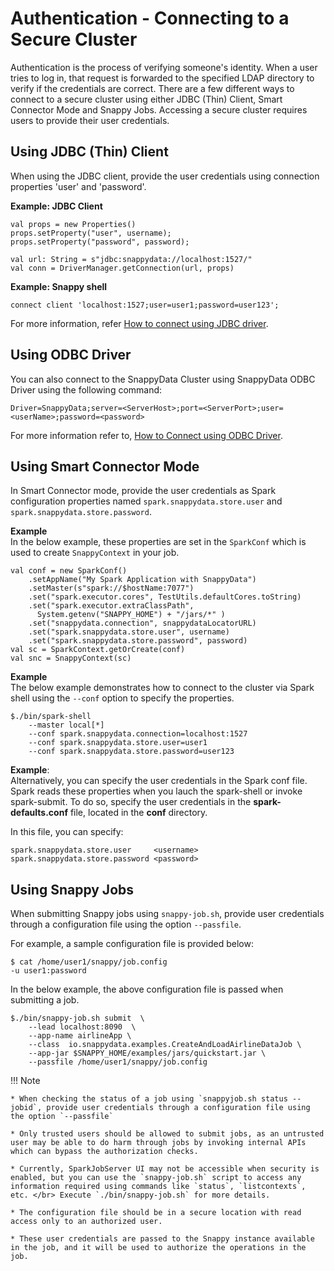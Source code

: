 # Authentication - Connecting to a Secure Cluster


Authentication is the process of verifying someone's identity. When a user tries to log in, that request is forwarded to the specified LDAP directory to verify if the credentials are correct.
There are a few different ways to connect to a secure cluster using either JDBC (Thin) Client, Smart Connector Mode and Snappy Jobs. Accessing a secure cluster requires users to provide their user credentials.

## Using JDBC (Thin) Client

When using the JDBC client, provide the user credentials using connection properties 'user' and 'password'.

**Example: JDBC Client**
```pre
val props = new Properties()
props.setProperty("user", username);
props.setProperty("password", password);

val url: String = s"jdbc:snappydata://localhost:1527/"
val conn = DriverManager.getConnection(url, props)
```

**Example: Snappy shell**

```pre
connect client 'localhost:1527;user=user1;password=user123';
```
For more information, refer [How to connect using JDBC driver](../howto/connect_using_jdbc_driver.md).

## Using ODBC Driver

You can also connect to the SnappyData Cluster using SnappyData ODBC Driver using the following command:

```pre
Driver=SnappyData;server=<ServerHost>;port=<ServerPort>;user=<userName>;password=<password>
```

For more information refer to, [How to Connect using ODBC Driver](../howto/connect_using_odbc_driver.md).

## Using Smart Connector Mode 

In Smart Connector mode, provide the user credentials as Spark configuration properties named `spark.snappydata.store.user` and `spark.snappydata.store.password`.

**Example**</br> 
In the below example, these properties are set in the `SparkConf` which is used to create `SnappyContext` in your job.

```pre
val conf = new SparkConf()
    .setAppName("My Spark Application with SnappyData")
    .setMaster(s"spark://$hostName:7077")
    .set("spark.executor.cores", TestUtils.defaultCores.toString)
    .set("spark.executor.extraClassPath",
      System.getenv("SNAPPY_HOME") + "/jars/*" )
    .set("snappydata.connection", snappydataLocatorURL)
    .set("spark.snappydata.store.user", username)
    .set("spark.snappydata.store.password", password)
val sc = SparkContext.getOrCreate(conf)
val snc = SnappyContext(sc)
```

**Example**</br> 
The below example demonstrates how to connect to the cluster via Spark shell using the `--conf` option to specify the properties.

```pre
$./bin/spark-shell  
    --master local[*] 
    --conf spark.snappydata.connection=localhost:1527 
    --conf spark.snappydata.store.user=user1
    --conf spark.snappydata.store.password=user123
```

**Example**:</br>
Alternatively, you can specify the user credentials in the Spark conf file. </br> Spark reads these properties when you lauch the spark-shell or invoke spark-submit. 
To do so, specify the user credentials in the **spark-defaults.conf** file, located in the **conf** directory.

In this file, you can specify:
``` pre
spark.snappydata.store.user     <username>
spark.snappydata.store.password <password>
```

## Using Snappy Jobs

When submitting Snappy jobs using `snappy-job.sh`, provide user credentials through a configuration file using the option `--passfile`. 

For example, a sample configuration file is provided below: 

```pre
$ cat /home/user1/snappy/job.config 
-u user1:password
```

In the below example, the above configuration file is passed when submitting a job.
```pre
$./bin/snappy-job.sh submit  \
    --lead localhost:8090  \
    --app-name airlineApp \
    --class  io.snappydata.examples.CreateAndLoadAirlineDataJob \
    --app-jar $SNAPPY_HOME/examples/jars/quickstart.jar \
    --passfile /home/user1/snappy/job.config
```
!!! Note

	* When checking the status of a job using `snappyjob.sh status --jobid`, provide user credentials through a configuration file using the option `--passfile`

	* Only trusted users should be allowed to submit jobs, as an untrusted user may be able to do harm through jobs by invoking internal APIs which can bypass the authorization checks. 
	
	* Currently, SparkJobServer UI may not be accessible when security is enabled, but you can use the `snappy-job.sh` script to access any information required using commands like `status`, `listcontexts`, etc. </br> Execute `./bin/snappy-job.sh` for more details.

	* The configuration file should be in a secure location with read access only to an authorized user.

	* These user credentials are passed to the Snappy instance available in the job, and it will be used to authorize the operations in the job.


